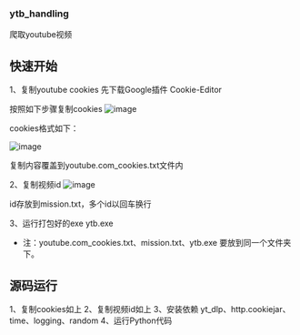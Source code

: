 ### ytb_handling
爬取youtube视频

## 快速开始

1、复制youtube cookies
先下载Google插件 Cookie-Editor


按照如下步骤复制cookies 
![image](https://github.com/user-attachments/assets/43f17917-4de5-41cd-a27f-8ede499eef04)


cookies格式如下：

![image](https://github.com/user-attachments/assets/d98cf564-9998-4fd8-bb3a-e6b84f9b1b2d)

复制内容覆盖到youtube.com_cookies.txt文件内

2、复制视频id
![image](https://github.com/user-attachments/assets/05e80ffb-5cef-47e0-8b44-08b1aabc7f79)

id存放到mission.txt，多个id以回车换行

3、运行打包好的exe  ytb.exe
* 注：youtube.com_cookies.txt、mission.txt、ytb.exe 要放到同一个文件夹下。

## 源码运行

1、复制cookies如上
2、复制视频id如上
3、安装依赖
yt_dlp、http.cookiejar、time、logging、random
4、运行Python代码

